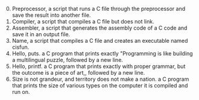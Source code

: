 0. Preprocessor, a script that runs a C file through the preprocessor and save the result into another file.
1. Compiler, a script that compiles a C file but does not link.
2. Assembler, a script that generates the assembly code of a C code and save it in an output file.
3. Name, a script that compiles a C file and creates an executable named cisfun.
4. Hello, puts.  a C program that prints exactly "Programming is like building a multilingual puzzle, followed by a new line.
5. Hello, printf. a C program that prints exactly with proper grammar, but the outcome is a piece of art,, followed by a new line.
6. Size is not grandeur, and territory does not make a nation. a C program that prints the size of various types on the computer it is compiled and run on.

